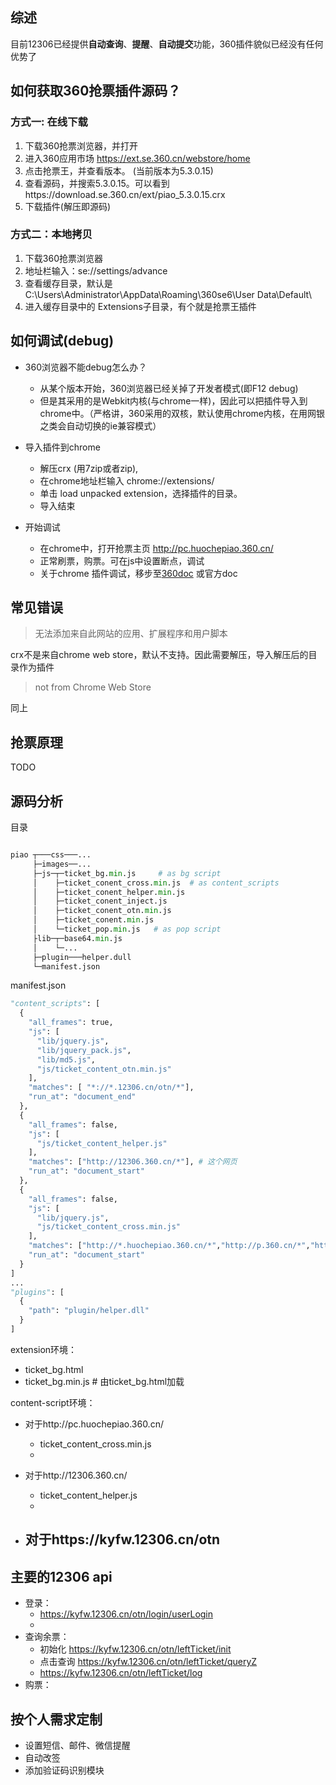 

## 综述

目前12306已经提供**自动查询**、**提醒**、**自动提交**功能，360插件貌似已经没有任何优势了




## 如何获取360抢票插件源码？


### 方式一: 在线下载
1. 下载360抢票浏览器，并打开
1. 进入360应用市场 https://ext.se.360.cn/webstore/home
1. 点击抢票王，并查看版本。 (当前版本为5.3.0.15)
1. 查看源码，并搜索5.3.0.15。可以看到 https:\/\/download.se.360.cn\/ext\/piao_5.3.0.15.crx
1. 下载插件(解压即源码)



### 方式二：本地拷贝
1. 下载360抢票浏览器
1. 地址栏输入：se://settings/advance
1. 查看缓存目录，默认是 C:\Users\Administrator\AppData\Roaming\360se6\User Data\Default\
1. 进入缓存目录中的 Extensions子目录，有个就是抢票王插件


## 如何调试(debug)

- 360浏览器不能debug怎么办？
  - 从某个版本开始，360浏览器已经关掉了开发者模式(即F12 debug)
  - 但是其采用的是Webkit内核(与chrome一样)，因此可以把插件导入到chrome中。（严格讲，360采用的双核，默认使用chrome内核，在用网银之类会自动切换的ie兼容模式）

- 导入插件到chrome
  - 解压crx (用7zip或者zip),
  - 在chrome地址栏输入 chrome://extensions/
  - 单击 load unpacked extension，选择插件的目录。
  - 导入结束
- 开始调试
  - 在chrome中，打开抢票主页 http://pc.huochepiao.360.cn/
  - 正常刷票，购票。可在js中设置断点，调试
  - 关于chrome 插件调试，移步至[360doc](http://open.chrome.360.cn/extension_dev/overview.html) 或官方doc

## 常见错误

>无法添加来自此网站的应用、扩展程序和用户脚本

crx不是来自chrome web store，默认不支持。因此需要解压，导入解压后的目录作为插件

> not from Chrome Web Store

同上



## 抢票原理

TODO

## 源码分析

目录

```python

piao ┬───css───...
     ├─images──...
     ├─js─┬─ticket_bg.min.js     # as bg script
     │    ├─ticket_conent_cross.min.js  # as content_scripts
     │    ├─ticket_conent_helper.min.js
     │    ├─ticket_conent_inject.js
     │    ├─ticket_conent_otn.min.js
     │    ├─ticket_conent.min.js
     │    └─ticket_pop.min.js   # as pop script
     ├lib─┬─base64.min.js
     │    └─...
     ├─plugin───helper.dull
     └─manifest.json

```

manifest.json
```python
"content_scripts": [
  {
    "all_frames": true,
    "js": [
      "lib/jquery.js",
      "lib/jquery_pack.js",
      "lib/md5.js",
      "js/ticket_content_otn.min.js"
    ],
    "matches": [ "*://*.12306.cn/otn/*"],
    "run_at": "document_end"
  },
  {
    "all_frames": false,
    "js": [
      "js/ticket_content_helper.js"
    ],
    "matches": ["http://12306.360.cn/*"], # 这个网页
    "run_at": "document_start"
  },
  {
    "all_frames": false,
    "js": [
      "lib/jquery.js",
      "js/ticket_content_cross.min.js"
    ],
    "matches": ["http://*.huochepiao.360.cn/*","http://p.360.cn/*","https://lxqp.360.cn/*","http://huijia.corp.qihoo.net/*","http://*.12306.360.cn/*","http://se.360.cn/*"],
    "run_at": "document_start"
  }
]
...
"plugins": [
  {
    "path": "plugin/helper.dll"
  }
]

```


extension环境：
- ticket_bg.html
- ticket_bg.min.js  # 由ticket_bg.html加载


content-script环境：

- 对于http://pc.huochepiao.360.cn/
  - ticket_content_cross.min.js
  -

- 对于http://12306.360.cn/
  - ticket_content_helper.js
  -
- 对于https://kyfw.12306.cn/otn
  -


## 主要的12306 api

- 登录：
  - https://kyfw.12306.cn/otn/login/userLogin
  -
- 查询余票：
  - 初始化 https://kyfw.12306.cn/otn/leftTicket/init
  - 点击查询 https://kyfw.12306.cn/otn/leftTicket/queryZ
  - https://kyfw.12306.cn/otn/leftTicket/log
- 购票：




## 按个人需求定制
- 设置短信、邮件、微信提醒
- 自动改签
- 添加验证码识别模块

